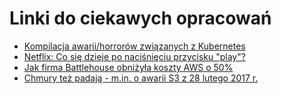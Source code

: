 # Linki do ciekawych opracowań

- [Kompilacja awarii/horrorów związanych z Kubernetes](https://codeberg.org/hjacobs/kubernetes-failure-stories)
- [Netflix: Co się dzieje po naciśnięciu przycisku "play"?](http://highscalability.com/blog/2017/12/11/netflix-what-happens-when-you-press-play.html)
- [Jak firma Battlehouse obniżyła koszty AWS o 50%](https://dmaas.medium.com/how-battlehouse-saved-60-000-a-year-on-aws-2206829a68f8)
- [Chmury też padają - m.in. o awarii S3 z 28 lutego 2017 r.](https://lukado.eu/Chmury-tez-padaja/)
